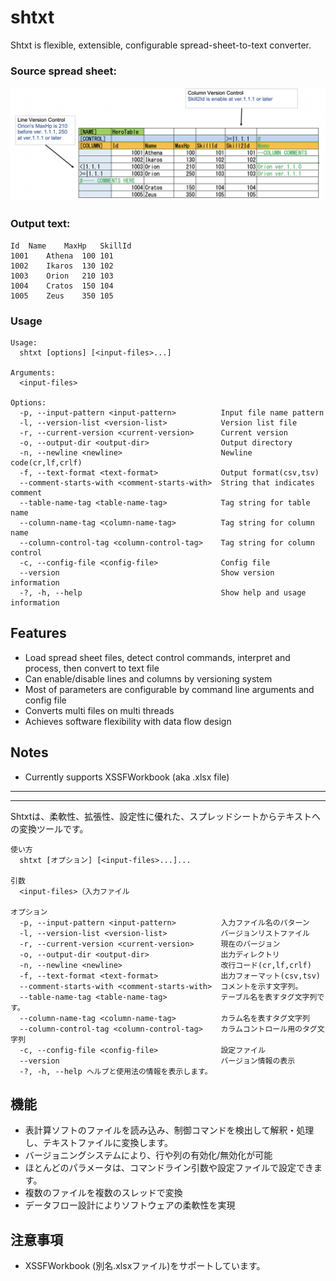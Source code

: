 

# shtxt

Shtxt is flexible, extensible, configurable spread-sheet-to-text converter.

### Source spread sheet:

![shtxt-1](docs/images/shtxt-1.png)

### Output text:

```
Id	Name	MaxHp	SkillId
1001	Athena	100	101
1002	Ikaros	130	102
1003	Orion	210	103
1004	Cratos	150	104
1005	Zeus	350	105
```

### Usage

```
Usage:
  shtxt [options] [<input-files>...]

Arguments:
  <input-files>

Options:
  -p, --input-pattern <input-pattern>          Input file name pattern
  -l, --version-list <version-list>            Version list file
  -r, --current-version <current-version>      Current version
  -o, --output-dir <output-dir>                Output directory
  -n, --newline <newline>                      Newline code(cr,lf,crlf)
  -f, --text-format <text-format>              Output format(csv,tsv)
  --comment-starts-with <comment-starts-with>  String that indicates comment
  --table-name-tag <table-name-tag>            Tag string for table name
  --column-name-tag <column-name-tag>          Tag string for column name
  --column-control-tag <column-control-tag>    Tag string for column control
  -c, --config-file <config-file>              Config file
  --version                                    Show version information
  -?, -h, --help                               Show help and usage information
```



## Features

- Load spread sheet files, detect control commands, interpret and process, then convert to text file
- Can enable/disable lines and columns by versioning system
- Most of parameters are configurable by command line arguments and config file
- Converts multi files on multi threads
- Achieves software flexibility with data flow design

## Notes

- Currently supports XSSFWorkbook (aka .xlsx file)




---
---

Shtxtは、柔軟性、拡張性、設定性に優れた、スプレッドシートからテキストへの変換ツールです。

```
使い方
  shtxt [オプション] [<input-files>...]...

引数
  <input-files>（入力ファイル

オプション
  -p, --input-pattern <input-pattern>          入力ファイル名のパターン
  -l, --version-list <version-list>            バージョンリストファイル
  -r, --current-version <current-version>      現在のバージョン
  -o, --output-dir <output-dir>                出力ディレクトリ
  -n, --newline <newline>                      改行コード(cr,lf,crlf)
  -f, --text-format <text-format>              出力フォーマット(csv,tsv)
  --comment-starts-with <comment-starts-with>  コメントを示す文字列。
  --table-name-tag <table-name-tag>            テーブル名を表すタグ文字列です。
  --column-name-tag <column-name-tag>          カラム名を表すタグ文字列
  --column-control-tag <column-control-tag>    カラムコントロール用のタグ文字列
  -c, --config-file <config-file>              設定ファイル
  --version                                    バージョン情報の表示
  -?, -h, --help ヘルプと使用法の情報を表示します。
```



## 機能

- 表計算ソフトのファイルを読み込み、制御コマンドを検出して解釈・処理し、テキストファイルに変換します。
- バージョニングシステムにより、行や列の有効化/無効化が可能
- ほとんどのパラメータは、コマンドライン引数や設定ファイルで設定できます。
- 複数のファイルを複数のスレッドで変換
- データフロー設計によりソフトウェアの柔軟性を実現

## 注意事項

- XSSFWorkbook (別名.xlsxファイル)をサポートしています。

